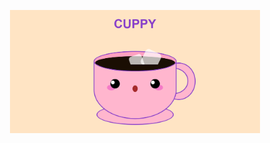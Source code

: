 <p align="center">
    <img src="https://raw.githubusercontent.com/Tutuviz/Pure-Css/master/Arte%2001/Cuppy.png" alt="Bibble" width="400px">
</p>
